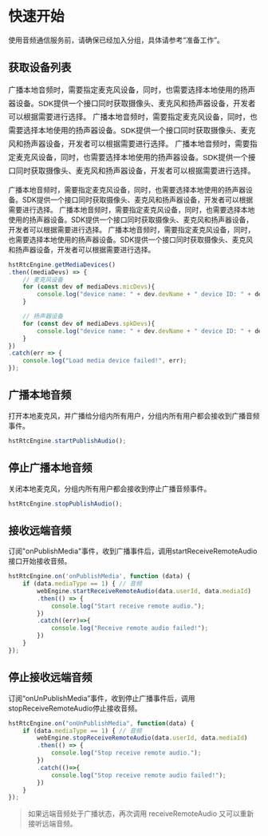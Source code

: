 # 快速开始

使用音频通信服务前，请确保已经加入分组，具体请参考“准备工作”。

## 获取设备列表

<div style="font-family: Verdana,Arial,Helvetica,sans-serif;font-size: 15px; line-height: 1.8">
广播本地音频时，需要指定麦克风设备，同时，也需要选择本地使用的扬声器设备。SDK提供一个接口同时获取摄像头、麦克风和扬声器设备，开发者可以根据需要进行选择。
广播本地音频时，需要指定麦克风设备，同时，也需要选择本地使用的扬声器设备。SDK提供一个接口同时获取摄像头、麦克风和扬声器设备，开发者可以根据需要进行选择。
广播本地音频时，需要指定麦克风设备，同时，也需要选择本地使用的扬声器设备。SDK提供一个接口同时获取摄像头、麦克风和扬声器设备，开发者可以根据需要进行选择。
</div>

广播本地音频时，需要指定麦克风设备，同时，也需要选择本地使用的扬声器设备。SDK提供一个接口同时获取摄像头、麦克风和扬声器设备，开发者可以根据需要进行选择。
广播本地音频时，需要指定麦克风设备，同时，也需要选择本地使用的扬声器设备。SDK提供一个接口同时获取摄像头、麦克风和扬声器设备，开发者可以根据需要进行选择。
广播本地音频时，需要指定麦克风设备，同时，也需要选择本地使用的扬声器设备。SDK提供一个接口同时获取摄像头、麦克风和扬声器设备，开发者可以根据需要进行选择。



```js
hstRtcEngine.getMediaDevices()
.then((mediaDevs) => {
    // 麦克风设备
    for (const dev of mediaDevs.micDevs){
        console.log("device name: " + dev.devName + " device ID: " + dev.devId);
    }

    // 扬声器设备
    for (const dev of mediaDevs.spkDevs){
        console.log("device name: " + dev.devName + " device ID: " + dev.devId);
    }
})
.catch(err => {
    console.log("Load media device failed!", err);
});
```

## 广播本地音频

打开本地麦克风，并广播给分组内所有用户，分组内所有用户都会接收到广播音频事件。

```js
hstRtcEngine.startPublishAudio();
```

## 停止广播本地音频

关闭本地麦克风，分组内所有用户都会接收到停止广播音频事件。

```js
hstRtcEngine.stopPublishAudio();
```

## 接收远端音频

订阅"onPublishMedia"事件，收到广播事件后，调用startReceiveRemoteAudio接口开始接收音频。

```js
hstRtcEngine.on('onPublishMedia', function (data) {
    if (data.mediaType == 1) { // 音频
        webEngine.startReceiveRemoteAudio(data.userId, data.mediaId)
        .then(() => {
            console.log("Start receive remote audio.");
        })
        .catch((err)=>{
            console.log("Receive remote audio failed!");
        })
    } 
});
```

## 停止接收远端音频

订阅“onUnPublishMedia”事件，收到停止广播事件后，调用stopReceiveRemoteAudio停止接收音频。

```js
hstRtcEngine.on("onUnPublishMedia", function(data) {
    if (data.mediaType == 1) { // 音频
        webEngine.stopReceiveRemoteAudio(data.userId, data.mediaId)
        .then(() => {
            console.log("Stop receive remote audio.");
        })
        .catch(()=>{
            console.log("Stop receive remote audio failed!");
        })
    }
});
```

> 如果远端音频处于广播状态，再次调用 receiveRemoteAudio 又可以重新接听远端音频。
